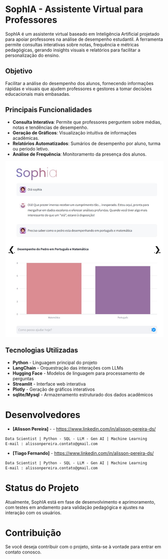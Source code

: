 # SophIA - Assistente Virtual para Professores

SophIA é um assistente virtual baseado em Inteligência Artificial projetado para apoiar professores na análise de desempenho estudantil. A ferramenta permite consultas interativas sobre notas, frequência e métricas pedagógicas, gerando insights visuais e relatórios para facilitar a personalização do ensino.

## Objetivo
Facilitar a análise do desempenho dos alunos, fornecendo informações rápidas e visuais que ajudem professores e gestores a tomar decisões educacionais mais embasadas.

## Principais Funcionalidades
- **Consulta Interativa**: Permite que professores perguntem sobre médias, notas e tendências de desempenho.
- **Geração de Gráficos**: Visualização intuitiva de informações acadêmicas.
- **Relatórios Automatizados**: Sumários de desempenho por aluno, turma ou período letivo.
- **Análise de Frequência**: Monitoramento da presença dos alunos.

<div id="carousel-container" style="width: 100%; max-width: 600px; margin: auto; overflow: hidden; position: relative;">
  <div id="carousel" style="display: flex; transition: transform 0.5s ease-in-out;">
  <img src="00.jpg" alt="Image 0" style="width: 100%; display: block; min-width: 100%;">
    <img src="001.jpg" alt="Image 1" style="width: 100%; display: block; min-width: 100%;">
    <img src="002.jpg" alt="Image 2" style="width: 100%; display: block; min-width: 100%;">
    <img src="003.jpg" alt="Image 3" style="width: 100%; display: block; min-width: 100%;">
    <img src="004.jpg" alt="Image 4" style="width: 100%; display: block; min-width: 100%;">
    <img src="005.jpg" alt="Image 5 " style="width: 100%; display: block; min-width: 100%;">
  </div>
  <a href="#" onclick="plusSlides(-1)" style="position: absolute; top: 50%; left: 10px; transform: translateY(-50%); font-size: 24px;">&#10094;</a>
  <a href="#" onclick="plusSlides(1)" style="position: absolute; top: 50%; right: 10px; transform: translateY(-50%); font-size: 24px;">&#10095;</a>
</div>

<script>
let slideIndex = 0;
const slides = document.getElementById("carousel").getElementsByTagName("img");
const totalSlides = slides.length;

function showSlides(index) {
  slideIndex = (index + totalSlides) % totalSlides;
  const translateX = -slideIndex * 100;
  document.getElementById("carousel").style.transform = `translateX(${translateX}%)`;
}

function plusSlides(n) {
  showSlides(slideIndex + n);
}

// Automatically change slides every 2 seconds
setInterval(() => {
  plusSlides(1);
}, 2000);

// Initialize the carousel
showSlides(slideIndex);
</script>

## Tecnologias Utilizadas
- **Python** - Linguagem principal do projeto
- **LangChain** - Orquestração das interações com LLMs
- **Hugging Face** - Modelos de linguagem para processamento de perguntas
- **Streamlit** - Interface web interativa
- **Plotly** - Geração de gráficos interativos
- **sqlite/Mysql** - Armazenamento estruturado dos dados acadêmicos


# Desenvolvedores
- **[Alisson Pereira]**  - - https://www.linkedin.com/in/alisson-pereira-ds/
```
Data Scientist | Python - SQL - LLM - Gen AI | Machine Learning
E-mail : alissonpereira.contato@gmail.com
```
- **[Tiago Fernando]** - https://www.linkedin.com/in/alisson-pereira-ds/
```
Data Scientist | Python - SQL - LLM - Gen AI | Machine Learning
E-mail : alissonpereira.contato@gmail.com
```

# Status do Projeto

Atualmente, SophIA está em fase de desenvolvimento e aprimoramento, com testes em andamento para validação pedagógica e ajustes na interação com os usuários.

# Contribuição

Se você deseja contribuir com o projeto, sinta-se à vontade para entrar em contato conosco.



